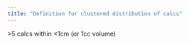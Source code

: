 ```yaml
---
title: "Definition for clustered distribution of calcs"
---
```

&gt;5 calcs within &lt;1cm (or 1cc volume)

